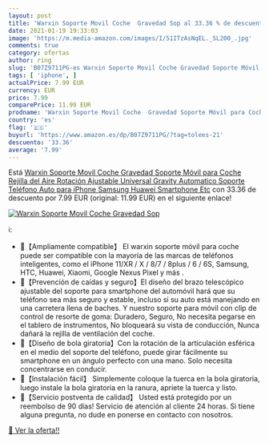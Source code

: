 ```yaml
---
layout: post
title: 'Warxin Soporte Movil Coche  Gravedad Sop al 33.36 % de descuento'
date: 2021-01-19 19:33:03
image: 'https://m.media-amazon.com/images/I/51ITzAsNqEL._SL200_.jpg'
comments: true
category: ofertas
author: ring
slug: 'B07Z9711PG-es Warxin Soporte Movil Coche Gravedad Soporte Móvil para...'
tags: [ 'iphone', ]
actualPrice: 7.99 EUR
currency: EUR
price: 7.99
comparePrice: 11.99 EUR
prodname: 'Warxin Soporte Movil Coche  Gravedad Soporte Móvil para Coche Rejilla del Aire Rotación Ajustable Universal Gravity Automatico Soporte Teléfono Auto para iPhone Samsung Huawei Smartphone Etc'
country: 'es'
flag: '🇪🇸'
buyurl: 'https://www.amazon.es/dp/B07Z9711PG/?tag=tolees-21'
descuento: '33.36'
average: '7.99'
---
```


Está [Warxin Soporte Movil Coche  Gravedad Soporte Móvil para Coche Rejilla del Aire Rotación Ajustable Universal Gravity Automatico Soporte Teléfono Auto para iPhone Samsung Huawei Smartphone Etc](https://www.amazon.es/dp/B07Z9711PG/?tag=tolees-21) con 33.36 de descuento por 7.99 EUR (original: 11.99 EUR) en el siguiente enlace!

[![Warxin Soporte Movil Coche  Gravedad Sop](https://m.media-amazon.com/images/I/51ITzAsNqEL._SL200_.jpg)](https://www.amazon.es/dp/B07Z9711PG/?tag=tolees-21)

ℹ️:

- 🚗【Ampliamente compatible】 El warxin soporte móvil para coche puede ser compatible con la mayoría de las marcas de teléfonos inteligentes, como el iPhone 11/XR / X / 8/7 / 8plus / 6 / 6S, Samsung, HTC, Huawei, Xiaomi, Google Nexus Pixel y más .
- 🚗【Prevención de caídas y seguro】El diseño del brazo telescópico ajustable del soporte para smartphone del automóvil hará que su teléfono sea más seguro y estable, incluso si su auto está manejando en una carretera llena de baches. Y nuestro soporte para móvil con clip de control de resorte de goma: Duradero, Seguro, No necesita pegarse en el tablero de instrumentos, No bloqueará su vista de conducción, Nunca dañará la rejilla de ventilación del coche.
- 🚗【Diseño de bola giratoria】Con la rotación de la articulación esférica en el medio del soporte del teléfono, puede girar fácilmente su smartphone en un ángulo perfecto con una mano. Solo necesita concentrarse en conducir.
- 🚗【Instalación fácil】 Simplemente coloque la tuerca en la bola giratoria, luego instale la bola giratoria en la ranura, apriete la tuerca y listo.
- 🚗【Servicio postventa de calidad】 Usted está protegido por un reembolso de 90 días! Servicio de atención al cliente 24 horas. Si tiene alguna pregunta, no dude en ponerse en contacto con nosotros.

[🛒 Ver la oferta!!](https://www.amazon.es/dp/B07Z9711PG/?tag=tolees-21)
